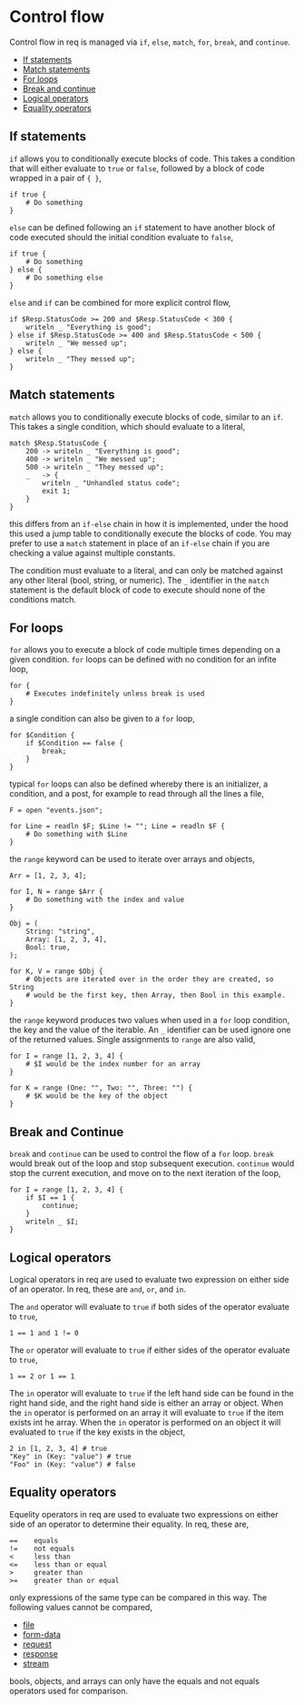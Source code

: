 # Control flow

Control flow in req is managed via `if`, `else`, `match`, `for`, `break`, and
`continue`.

* [If statements](#if-statements)
* [Match statements](#match-statements)
* [For loops](#for-loops)
* [Break and continue](#break-and-continue)
* [Logical operators](#logical-operators)
* [Equality operators](#equality-operators)

## If statements

`if` allows you to conditionally execute blocks of code. This takes a condition
that will either evaluate to `true` or `false`, followed by a block of code
wrapped in a pair of `{ }`,

    if true {
        # Do something
    }

`else` can be defined following an `if` statement to have another block of code
executed should the initial condition evaluate to `false`,

    if true {
        # Do something
    } else {
        # Do something else
    }

`else` and `if` can be combined for more explicit control flow,

    if $Resp.StatusCode >= 200 and $Resp.StatusCode < 300 {
        writeln _ "Everything is good";
    } else if $Resp.StatusCode >= 400 and $Resp.StatusCode < 500 {
        writeln _ "We messed up";
    } else {
        writeln _ "They messed up";
    }

## Match statements

`match` allows you to conditionally execute blocks of code, similar to an `if`.
This takes a single condition, which should evaluate to a literal,

    match $Resp.StatusCode {
        200 -> writeln _ "Everything is good";
        400 -> writeln _ "We messed up";
        500 -> writeln _ "They messed up";
        _   -> {
            writeln _ "Unhandled status code";
            exit 1;
        }
    }

this differs from an `if-else` chain in how it is implemented, under the hood
this used a jump table to conditionally execute the blocks of code. You may
prefer to use a `match` statement in place of an `if-else` chain if you are
checking a value against multiple constants.

The condition must evaluate to a literal, and can only be matched against any
other literal (bool, string, or numeric). The `_` identifier in the `match`
statement is the default block of code to execute should none of the conditions
match.

## For loops

`for` allows you to execute a block of code multiple times depending on a
given condition. `for` loops can be defined with no condition for an infite
loop,

    for {
        # Executes indefinitely unless break is used
    }

a single condition can also be given to a `for` loop,

    for $Condition {
        if $Condition == false {
            break;
        }
    }

typical `for` loops can also be defined whereby there is an initializer, a
condition, and a post, for example to read through all the lines a file,

    F = open "events.json";

    for Line = readln $F; $Line != ""; Line = readln $F {
        # Do something with $Line
    }

the `range` keyword can be used to iterate over arrays and objects,

    Arr = [1, 2, 3, 4];

    for I, N = range $Arr {
        # Do something with the index and value
    }

    Obj = (
        String: "string",
        Array: [1, 2, 3, 4],
        Bool: true,
    );

    for K, V = range $Obj {
        # Objects are iterated over in the order they are created, so String
        # would be the first key, then Array, then Bool in this example.
    }

the `range` keyword produces two values when used in a `for` loop condition,
the key and the value of the iterable. An `_` identifier can be used ignore
one of the returned values. Single assignments to `range` are also valid,

    for I = range [1, 2, 3, 4] {
        # $I would be the index number for an array
    }

    for K = range (One: "", Two: "", Three: "") {
        # $K would be the key of the object
    }

## Break and Continue

`break` and `continue` can be used to control the flow of a `for` loop. `break`
would break out of the loop and stop subsequent execution. `continue` would stop
the current execution, and move on to the next iteration of the loop,

    for I = range [1, 2, 3, 4] {
        if $I == 1 {
            continue;
        }
        writeln _ $I;
    }

## Logical operators

Logical operators in req are used to evaluate two expression on either side of
an operator. In req, these are `and`, `or`, and `in`.

The `and` operator will evaluate to `true` if both sides of the operator
evaluate to `true`,

    1 == 1 and 1 != 0

The `or` operator will evaluate to `true` if either sides of the operator
evaluate to `true`,

    1 == 2 or 1 == 1

The `in` operator will evaluate to `true` if the left hand side can be found in
the right hand side, and the right hand side is either an array or object. When
the `in` operator is performed on an array it will evaluate to `true` if the
item exists int he array. When the `in` operator is performed on an object it
will evaluated to `true` if the key exists in the object,

    2 in [1, 2, 3, 4] # true
    "Key" in (Key: "value") # true
    "Foo" in (Key: "value") # false

## Equality operators

Equelity operators in req are used to evaluate two expressions on either side of
an operator to determine their equality. In req, these are,

    ==    equals
    !=    not equals
    <     less than
    <=    less than or equal
    >     greater than
    >=    greater than or equal

only expressions of the same type can be compared in this way. The following
values cannot be compared,

* [file](values.md#file)
* [form-data](values.md#form-data)
* [request](values.md#request)
* [response](values.md#response)
* [stream](values.md#stream)

bools, objects, and arrays can only have the equals and not equals operators
used for comparison.
